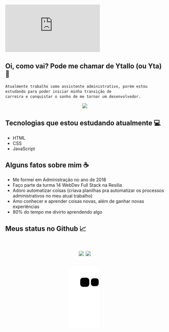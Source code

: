<div align="">
 
   ![banner do perfil](https://www.ignboards.com/proxy.php?image=https%3A%2F%2Fi.imgur.com%2FX2mgz1R.gif&hash=4e9b3104256f78ddd0b6109373460647)

</div>
  
## Oi, como vai? Pode me chamar de Ytallo (ou Yta) 👋

```
Atualmente trabalho como assistente administrativo, porém estou estudando para poder iniciar minha transição de 
carreira e conquistar o sonho de me tornar um desenvolvedor.
```

<div align="center">
   <a href="https://www.linkedin.com/in/ytallobruno/" target="_blank"><img src="https://img.shields.io/badge/-LinkedIn-%230077B5?style=for-the-badge&logo=linkedin&logoColor=white" target="_blank"></a> <!--[meu linkedin]-->
</div>  
  
  ## Tecnologias que estou estudando atualmente 💻

  - HTML
  - CSS
  - JavaScript

## Alguns fatos sobre mim ☕

- Me formei em Administração no ano de 2018
- Faço parte da turma 14 WebDev Full Stack na Resilia
- Adoro automatizar coisas (criava planilhas pra automatizar os processos administrativos no meu atual trabalho)
- Amo conhecer e aprender coisas novas, além de ganhar novas experiências
- 80% do tempo me divirto aprendendo algo

## Meus status no Github 📈
<h1 align="center">
   <img height="140em" src="https://github-readme-stats.vercel.app/api?username=ytallobruno&show_icons=true&bg_color=green"> <!--[ytallo github stats]-->
   <img height="140em" src="https://github-readme-stats.vercel.app/api/top-langs/?username=ytallobruno&layout=compact&bg_color=green"/> <!--[ytallo github langs]-->

   ![Snake animation](https://github.com/ytallobruno/ytallobruno/blob/output/github-contribution-grid-snake.svg) <!--[cobrinha]-->
</h1>
